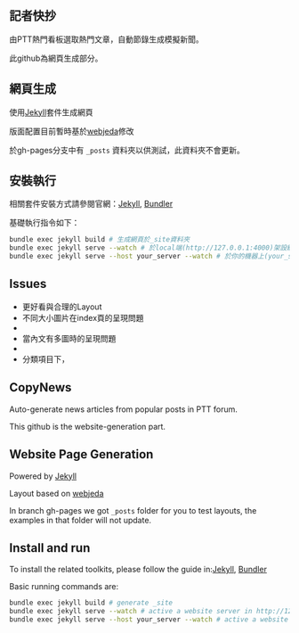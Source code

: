 ## 記者快抄
由PTT熱門看板選取熱門文章，自動節錄生成模擬新聞。

此github為網頁生成部分。

## 網頁生成
使用[Jekyll](https://jekyllrb.com/)套件生成網頁

版面配置目前暫時基於[webjeda](http://webjeda.com/cards)修改

於gh-pages分支中有 `_posts` 資料夾以供測試，此資料夾不會更新。

## 安裝執行
相關套件安裝方式請參閱官網：[Jekyll](https://jekyllrb.com/), [Bundler](http://bundler.io/)

基礎執行指令如下：
```sh
bundle exec jekyll build # 生成網頁於_site資料夾
bundle exec jekyll serve --watch # 於local端(http://127.0.0.1:4000)架設網站
bundle exec jekyll serve --host your_server --watch # 於你的機器上(your_server:4000)架設網站
```

## Issues
- 更好看與合理的Layout
- 不同大小圖片在index頁的呈現問題
- 
- 當內文有多圖時的呈現問題
- 
- 分類項目下，

## CopyNews
Auto-generate news articles from popular posts in PTT forum.

This github is the website-generation part.

## Website Page Generation

Powered by [Jekyll](https://jekyllrb.com/)

Layout based on [webjeda](http://webjeda.com/cards)

In branch gh-pages we got `_posts` folder for you to test layouts, the examples in that folder will not update.

## Install and run
To install the related toolkits, please follow the guide in:[Jekyll](https://jekyllrb.com/), [Bundler](http://bundler.io/)

Basic running commands are:
```sh
bundle exec jekyll build # generate _site
bundle exec jekyll serve --watch # active a website server in http://127.0.0.1:4000
bundle exec jekyll serve --host your_server --watch # active a website server in your_server:4000
```
